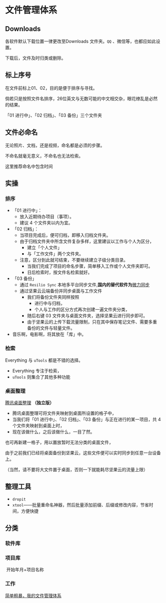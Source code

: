# 文件管理体系

## Downloads



各软件默认下载位置一律更改至Downloads 文件夹。`QQ` 、微信等，也都应如此设置。

下载后，文件及时归类或删除。





## 标上序号

在文件前标上01、02，目的是便于排序与寻找。

倘若只是按照文件名排序，26位英文与无数可能的中文相交杂，眼花缭乱是必然的结果。

「01 进行中」、「02 归档」、「03 备份」三个文件夹

## 文件必命名

无论照片、文档，还是视频，命名都是必须的步骤。

不命名就毫无意义，不命名也无法检索。

这里推荐命名中包含时间

## **实操**

### 排序

- 「01 进行中」：
  - 放入近期待办项目（事项）。
  - 建议 4 个文件夹以内为宜。
- 「02 归档」：
  - 当项目完成后，便可归档，即移入归档文件夹。
  - 由于归档文件夹中所含文件复杂多样，这里建议以工作与个人为区分，
    - 建立「个人文件」
    - 与「工作文件」两个文件夹。
  - 注意，区分到此就可结束，不要继续建立子级分类目录。
    - 当我们完成了项目的命名步骤，简单移入工作或个人文件夹即可。
    - 日后检索时，按文件名检索就好。
- 「03 备份」
  - 通过 `Resilio Sync` 本地多平台同步文件,**国内的替代软件为**[微力同步](http://www.verysync.com/)
  - 通过坚果云云端备份并同步桌面与工作文件
    - 我们将备份文件夹同样按照	
      - 进行中与归档，
      - 个人与工作的区分方式再次创建一遍文件夹分类，
    - 随后右键 03 文件夹与桌面文件夹，选择坚果云进行同步即可。
    - 由于坚果云的上传下载流量限制，只在其中保存笔记文件、需要多重备份的文件与轻量文件。
- 音乐啊，电影啊，将其放在「库」中。

### **检索**

Everything 与 `uTools` 都是不错的选择。

- Everything 专注于检索，
- `uTools` 则集合了其他多种功能

### **桌面整理**

 [腾讯桌面整理](https://guanjia.qq.com/product/zmzl/) **（独立版）**

- 腾讯桌面整理可将文件夹映射到桌面所设置的格子中，
- 当我们将「01 进行中」、「02 归档」、「03 备份」与正在进行的某一项目，共 4 个文件夹映射到桌面上时，
- 现在该做什么，之后该做什么，一目了然。

也可再新建一格子，用以置放暂时无法分类的桌面文件，

由于之前我们已经将桌面备份到坚果云，这些文件便可以实时同步到任意一台设备上。

（当然，请不要将大文件置于桌面，否则一下就能耗尽坚果云的流量上限）

## 整理工具

- `dropit`
- `xtool`——批量重命名神器，然后批量添加前缀、后缀或修改内容，节省时间，方便快捷

## 分类

### 软件库

### 项目库

​	开始年月+项目名称

### 工作





[简单粗暴，我的文件管理体系](https://sspai.com/post/62400)